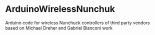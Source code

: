 ArduinoWirelessNunchuk
======================

Arduino code for wireless Nunchuck controllers of third party vendors based on Michael Dreher and Gabriel Bianconi work
